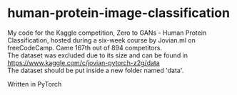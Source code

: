 # human-protein-image-classification
My code for the Kaggle competition, Zero to GANs - Human Protein Classification, hosted during a six-week course by Jovian.ml on freeCodeCamp. Came 167th out of 894 competitors. <br>
The dataset was excluded due to its size and can be found in https://www.kaggle.com/c/jovian-pytorch-z2g/data <br>
The dataset should be put inside a new folder named 'data'. <br>

Written in PyTorch

